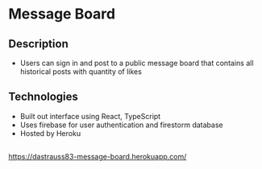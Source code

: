 # Message Board

## Description

- Users can sign in and post to a public message board that contains all historical posts with quantity of likes

## Technologies

- Built out interface using React, TypeScript
- Uses firebase for user authentication and firestorm database
- Hosted by Heroku

##

https://dastrauss83-message-board.herokuapp.com/

